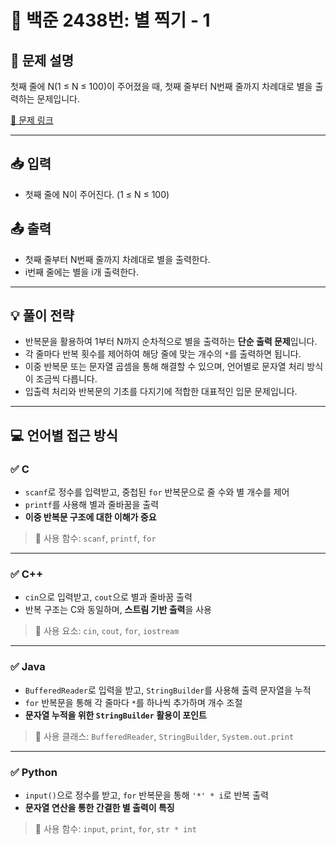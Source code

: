 # 📘 백준 2438번: 별 찍기 - 1

## 📝 문제 설명
첫째 줄에 N(1 ≤ N ≤ 100)이 주어졌을 때, 첫째 줄부터 N번째 줄까지 차례대로 별을 출력하는 문제입니다.

[🔗 문제 링크](https://www.acmicpc.net/problem/2438)

---

## 📥 입력
- 첫째 줄에 N이 주어진다. (1 ≤ N ≤ 100)

## 📤 출력
- 첫째 줄부터 N번째 줄까지 차례대로 별을 출력한다.
- i번째 줄에는 별을 i개 출력한다.

---

## 💡 풀이 전략
- 반복문을 활용하여 1부터 N까지 순차적으로 별을 출력하는 **단순 출력 문제**입니다.
- 각 줄마다 반복 횟수를 제어하여 해당 줄에 맞는 개수의 `*`를 출력하면 됩니다.
- 이중 반복문 또는 문자열 곱셈을 통해 해결할 수 있으며, 언어별로 문자열 처리 방식이 조금씩 다릅니다.
- 입출력 처리와 반복문의 기초를 다지기에 적합한 대표적인 입문 문제입니다.

---

## 💻 언어별 접근 방식

### ✅ C
- `scanf`로 정수를 입력받고, 중첩된 `for` 반복문으로 줄 수와 별 개수를 제어
- `printf`를 사용해 별과 줄바꿈을 출력
- **이중 반복문 구조에 대한 이해가 중요**

> 📌 사용 함수: `scanf`, `printf`, `for`

---

### ✅ C++
- `cin`으로 입력받고, `cout`으로 별과 줄바꿈 출력
- 반복 구조는 C와 동일하며, **스트림 기반 출력**을 사용

> 📌 사용 요소: `cin`, `cout`, `for`, `iostream`

---

### ✅ Java
- `BufferedReader`로 입력을 받고, `StringBuilder`를 사용해 출력 문자열을 누적
- `for` 반복문을 통해 각 줄마다 `*`를 하나씩 추가하며 개수 조절
- **문자열 누적을 위한 `StringBuilder` 활용이 포인트**

> 📌 사용 클래스: `BufferedReader`, `StringBuilder`, `System.out.print`

---

### ✅ Python
- `input()`으로 정수를 받고, `for` 반복문을 통해 `'*' * i`로 반복 출력
- **문자열 연산을 통한 간결한 별 출력이 특징**

> 📌 사용 함수: `input`, `print`, `for`, `str * int`